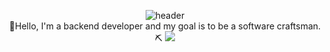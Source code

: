 <div align="center">
  
  ![header](https://capsule-render.vercel.app/api?type=rect&color=0:9966FF,100:FFCCCC&height=300&section=header&text=Nicky&fontSize=90&animation=fadeIn&fontColor=666699&stroke=00FF00)
  <br/>
  👋Hello, I'm a backend developer and my goal is to be a software craftsman.⛏️
   <a href="https://velog.io/@jsj3282"><img src="https://img.shields.io/badge/Tech%20Blog-11B48A?style=flat-square&logo=Vimeo&logoColor=white&link=https://velog.io/@jsj3282"/></a>
</div>
